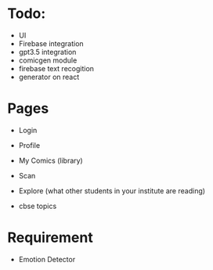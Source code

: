 # Todo:
- UI
- Firebase integration
- gpt3.5 integration
- comicgen module
- firebase text recogition
- generator on react


# Pages
- Login
- Profile
- My Comics (library)
- Scan
- Explore (what other students in your institute are reading)


- cbse topics


# Requirement
- Emotion Detector